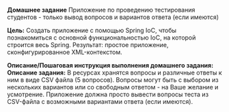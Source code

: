 **Домашнее задание**
Приложение по проведению тестирования студентов - только вывод вопросов и вариантов ответа (если имеются)

**Цель:**
Создать приложение с помощью Spring IoC, чтобы познакомиться с основной функциональностью IoC, на которой строится весь Spring.
Результат: простое приложение, сконфигурированное XML-контекстом.


**Описание/Пошаговая инструкция выполнения домашнего задания:
Описание задания:**
В ресурсах хранятся вопросы и различные ответы к ним в виде CSV файла (5 вопросов).
Вопросы могут быть с выбором из нескольких вариантов или со свободным ответом - на Ваше желание и усмотрение.
Приложение должна просто вывести вопросы теста из CSV-файла с возможными вариантами ответа (если имеются).